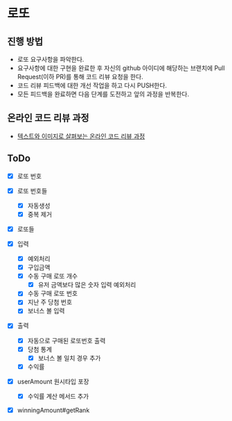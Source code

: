 # 로또

## 진행 방법

* 로또 요구사항을 파악한다.
* 요구사항에 대한 구현을 완료한 후 자신의 github 아이디에 해당하는 브랜치에 Pull Request(이하 PR)를 통해 코드 리뷰 요청을 한다.
* 코드 리뷰 피드백에 대한 개선 작업을 하고 다시 PUSH한다.
* 모든 피드백을 완료하면 다음 단계를 도전하고 앞의 과정을 반복한다.

## 온라인 코드 리뷰 과정

* [텍스트와 이미지로 살펴보는 온라인 코드 리뷰 과정](https://github.com/next-step/nextstep-docs/tree/master/codereview)

## ToDo

- [x] 로또 번호
- [x] 로또 번호들
  - [x] 자동생성
  - [x] 중복 제거
- [x] 로또들

- [x] 입력
  - [x] 예외처리
  - [x] 구입금액
  - [x] 수동 구매 로또 개수
    - [x] 유저 금액보다 많은 숫자 입력 예외처리
  - [x] 수동 구매 로또 번호
  - [x] 지난 주 당첨 번호
  - [x] 보너스 볼 입력

- [x] 출력
  - [x] 자동으로 구매된 로또번호 출력
  - [x] 당첨 통계
    - [x] 보너스 볼 일치 경우 추가
  - [x] 수익률

- [x] userAmount 원시타입 포장
  - [x] 수익률 계산 메서드 추가
- [x] winningAmount#getRank
